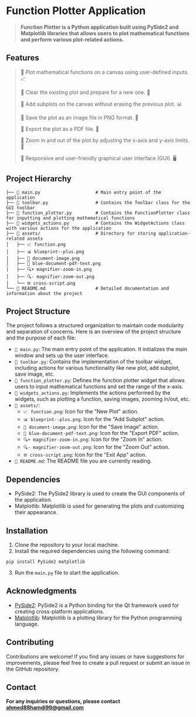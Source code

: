 # Function Plotter Application

> **Function Plotter is a Python application built using PySide2 and Matplotlib libraries that allows users to plot mathematical functions and perform various plot-related actions.**

## Features

> 🔹 Plot mathematical functions on a canvas using user-defined inputs. 📈  
>
> 🔹 Clear the existing plot and prepare for a new one. 🧹
> 
> 🔹 Add subplots on the canvas without erasing the previous plot. 📊
> 
> 🔹 Save the plot as an image file in PNG format. 💾
> 
> 🔹 Export the plot as a PDF file. 📄
> 
> 🔹 Zoom in and out of the plot by adjusting the x-axis and y-axis limits. 🔎
> 
> 🔹 Responsive and user-friendly graphical user interface (GUI). 🖥️

## Project Hierarchy
```
├── 🐍 main.py                     # Main entry point of the application
├── 🐍 toolbar.py                  # Contains the Toolbar class for the GUI toolbar
├── 🐍 function_plotter.py         # Contains the FunctionPlotter class for inputting and plotting mathematical functions
├── 🐍 widgets_actions.py          # Contains the WidgetActions class with various actions for the application
├── 📂 assets/                     # Directory for storing application-related assets
│   ├── 📈 function.png
│   ├── 📊 blueprint--plus.png
│   ├── 💾 document-image.png
│   ├── 📄 blue-document-pdf-text.png
│   ├── 🔍+ magnifier-zoom-in.png
│   ├── 🔍- magnifier-zoom-out.png
│   └── 🌐 cross-script.png
└── 📃 README.md                   # Detailed documentation and information about the project
```



## Project Structure

The project follows a structured organization to maintain code modularity and separation of concerns. Here is an overview of the project structure and the purpose of each file:

- `🐍 main.py`: The main entry point of the application. It initializes the main window and sets up the user interface.
- `🐍 toolbar.py`: Contains the implementation of the toolbar widget, including actions for various functionality like new plot, add subplot, save image, etc.
- `🐍 function_plotter.py`: Defines the function plotter widget that allows users to input mathematical functions and set the range of the x-axis.
- `🐍 widgets_actions.py`: Implements the actions performed by the widgets, such as plotting a function, saving images, zooming in/out, etc.
- `📂 assets/`:
  - `📈 function.png`: Icon for the "New Plot" action.
  - `📊 blueprint--plus.png`: Icon for the "Add Subplot" action.
  - `💾 document-image.png`: Icon for the "Save Image" action.
  - `📄 blue-document-pdf-text.png`: Icon for the "Export PDF" action.
  - `🔍+ magnifier-zoom-in.png`: Icon for the "Zoom In" action.
  - `🔍- magnifier-zoom-out.png`: Icon for the "Zoom Out" action.
  - `🌐 cross-script.png`: Icon for the "Exit App" action.
- `📃 README.md`: The README file you are currently reading.

## Dependencies

- PySide2: The PySide2 library is used to create the GUI components of the application.
- Matplotlib: Matplotlib is used for generating the plots and customizing their appearance.

## Installation

1. Clone the repository to your local machine.
2. Install the required dependencies using the following command:
```
pip install PySide2 matplotlib
```
3. Run the `main.py` file to start the application.


## Acknowledgments

- [PySide2](https://wiki.qt.io/Qt_for_Python): PySide2 is a Python binding for the Qt framework used for creating cross-platform applications.
- [Matplotlib](https://matplotlib.org/): Matplotlib is a plotting library for the Python programming language.

## Contributing

Contributions are welcome! If you find any issues or have suggestions for improvements, please feel free to create a pull request or submit an issue in the GitHub repository.

## Contact

**For any inquiries or questions, please contact [ahmed88hamdi99@gmail.com](ahmed88hamdi99@gmail.com)**
